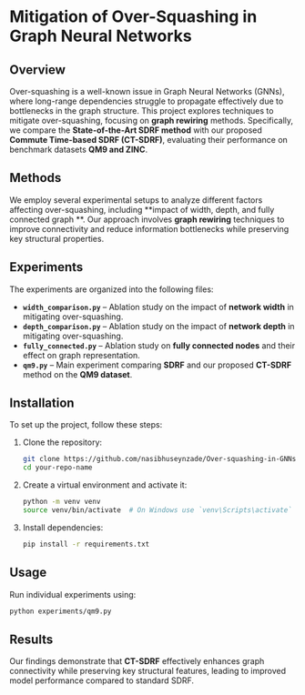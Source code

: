 # **Mitigation of Over-Squashing in Graph Neural Networks**  

## **Overview**  
Over-squashing is a well-known issue in Graph Neural Networks (GNNs), where long-range dependencies struggle to propagate effectively due to bottlenecks in the graph structure. This project explores techniques to mitigate over-squashing, focusing on **graph rewiring** methods. Specifically, we compare the **State-of-the-Art SDRF method** with our proposed **Commute Time-based SDRF (CT-SDRF)**, evaluating their performance on benchmark datasets **QM9 and ZINC**.  

## **Methods**  
We employ several experimental setups to analyze different factors affecting over-squashing, including **impact of width, depth, and fully connected graph **. Our approach involves **graph rewiring** techniques to improve connectivity and reduce information bottlenecks while preserving key structural properties.  

## **Experiments**  
The experiments are organized into the following files:  

- **`width_comparison.py`** – Ablation study on the impact of **network width** in mitigating over-squashing.  
- **`depth_comparison.py`** – Ablation study on the impact of **network depth** in mitigating over-squashing.  
- **`fully_connected.py`** – Ablation study on **fully connected nodes** and their effect on graph representation.  
- **`qm9.py`** – Main experiment comparing **SDRF** and our proposed **CT-SDRF** method on the **QM9 dataset**.  

## **Installation**  
To set up the project, follow these steps:  

1. Clone the repository:  
   ```bash
   git clone https://github.com/nasibhuseynzade/Over-squashing-in-GNNs.git
   cd your-repo-name
   ```  
2. Create a virtual environment and activate it:  
   ```bash
   python -m venv venv
   source venv/bin/activate  # On Windows use `venv\Scripts\activate`
   ```  
3. Install dependencies:  
   ```bash
   pip install -r requirements.txt
   ```  

## **Usage**  
Run individual experiments using:  
```bash
python experiments/qm9.py  
```  

## **Results**  
Our findings demonstrate that **CT-SDRF** effectively enhances graph connectivity while preserving key structural features, leading to improved model performance compared to standard SDRF. 

